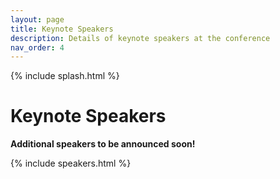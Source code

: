 ```yaml
---
layout: page
title: Keynote Speakers
description: Details of keynote speakers at the conference
nav_order: 4
---
```


{% include splash.html %}


# Keynote Speakers

**Additional speakers to be announced soon!**

<!-- Clicking a speaker's photo will jump to their talk information below. -->

{% include speakers.html %}

<!--

# Talk Details

{% assign speakers = site.speakers %}
{% for speaker in speakers %}

### [{{ speaker.name }}]({{ speaker.website }})

{{ speaker.affiliation }}

#### Title: {{ speaker.talk }}

#### Abstract
{{ speaker.abstract}}

{% endfor %}

-->
